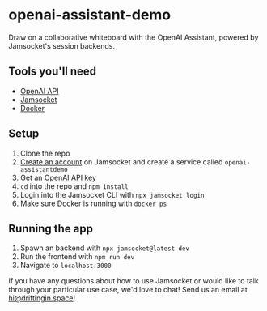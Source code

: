 # openai-assistant-demo

Draw on a collaborative whiteboard with the OpenAI Assistant, powered by Jamsocket's session backends.

## Tools you'll need
- [OpenAI API](https://platform.openai.com/docs/overview)
- [Jamsocket](https://jamsocket.com/)
- [Docker](https://www.docker.com/products/docker-desktop/)

## Setup

1. Clone the repo
2. [Create an account](https://jamsocket.com/) on Jamsocket and create a service called `openai-assistantdemo`
3. Get an [OpenAI API key](https://platform.openai.com/docs/overview)
4. `cd` into the repo and `npm install`
5. Login into the Jamsocket CLI with `npx jamsocket login`
6. Make sure Docker is running with `docker ps`

## Running the app
1. Spawn an backend with `npx jamsocket@latest dev`
2. Run the frontend with `npm run dev`
3. Navigate to `localhost:3000`

If you have any questions about how to use Jamsocket or would like to talk through your particular use case, we'd love to chat! Send us an email at [hi@driftingin.space](mailto:hi@driftingin.space)!
